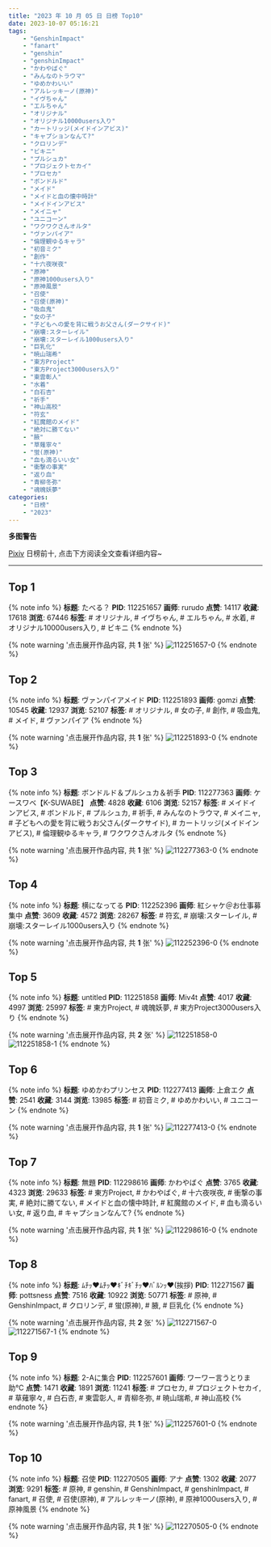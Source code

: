 ```yaml
---
title: "2023 年 10 月 05 日 日榜 Top10"
date: 2023-10-07 05:16:21
tags:
    - "GenshinImpact"
    - "fanart"
    - "genshin"
    - "genshinImpact"
    - "かわやばぐ"
    - "みんなのトラウマ"
    - "ゆめかわいい"
    - "アルレッキーノ(原神)"
    - "イヴちゃん"
    - "エルちゃん"
    - "オリジナル"
    - "オリジナル10000users入り"
    - "カートリッジ(メイドインアビス)"
    - "キャプションなんて?"
    - "クロリンデ"
    - "ビキニ"
    - "プルシュカ"
    - "プロジェクトセカイ"
    - "プロセカ"
    - "ボンドルド"
    - "メイド"
    - "メイドと血の懐中時計"
    - "メイドインアビス"
    - "メイニャ"
    - "ユニコーン"
    - "ワクワクさんオルタ"
    - "ヴァンパイア"
    - "倫理観ゆるキャラ"
    - "初音ミク"
    - "創作"
    - "十六夜咲夜"
    - "原神"
    - "原神1000users入り"
    - "原神風景"
    - "召使"
    - "召使(原神)"
    - "吸血鬼"
    - "女の子"
    - "子どもへの愛を背に戦うお父さん(ダークサイド)"
    - "崩壊:スターレイル"
    - "崩壊:スターレイル1000users入り"
    - "巨乳化"
    - "暁山瑞希"
    - "東方Project"
    - "東方Project3000users入り"
    - "東雲彰人"
    - "水着"
    - "白石杏"
    - "祈手"
    - "神山高校"
    - "符玄"
    - "紅魔館のメイド"
    - "絶対に勝てない"
    - "腋"
    - "草薙寧々"
    - "蛍(原神)"
    - "血も滴るいい女"
    - "衝撃の事実"
    - "返り血"
    - "青柳冬弥"
    - "魂魄妖夢"
categories:
    - "日榜"
    - "2023"
---
```


<i class="fa fa-triangle-exclamation"></i>**多图警告**<i class="fa fa-triangle-exclamation"></i>

[Pixiv](https://www.pixiv.net/) 日榜前十, 点击下方阅读全文查看详细内容~

<!-- more -->

---

## Top 1

{% note info %}
**标题**: たべる？
**PID**: 112251657 **画师**: rurudo
**点赞**: 14117 **收藏**: 17618 **浏览**: 67446
**标签**: # オリジナル, # イヴちゃん, # エルちゃん, # 水着, # オリジナル10000users入り, # ビキニ
{% endnote %}

{% note warning '点击展开作品内容, 共 **1** 张' %}
![112251657-0](https://i.pixiv.re/img-original/img/2023/10/04/00/00/12/112251657_p0.png)
{% endnote %}

## Top 2

{% note info %}
**标题**: ヴァンパイアメイド
**PID**: 112251893 **画师**: gomzi
**点赞**: 10545 **收藏**: 12937 **浏览**: 52107
**标签**: # オリジナル, # 女の子, # 創作, # 吸血鬼, # メイド, # ヴァンパイア
{% endnote %}

{% note warning '点击展开作品内容, 共 **1** 张' %}
![112251893-0](https://i.pixiv.re/img-original/img/2023/10/04/00/01/39/112251893_p0.jpg)
{% endnote %}

## Top 3

{% note info %}
**标题**: ボンドルド＆プルシュカ＆祈手
**PID**: 112277363 **画师**: ケースワベ【K-SUWABE】
**点赞**: 4828 **收藏**: 6106 **浏览**: 52157
**标签**: # メイドインアビス, # ボンドルド, # プルシュカ, # 祈手, # みんなのトラウマ, # メイニャ, # 子どもへの愛を背に戦うお父さん(ダークサイド), # カートリッジ(メイドインアビス), # 倫理観ゆるキャラ, # ワクワクさんオルタ
{% endnote %}

{% note warning '点击展开作品内容, 共 **1** 张' %}
![112277363-0](https://i.pixiv.re/img-original/img/2023/10/05/00/00/19/112277363_p0.jpg)
{% endnote %}

## Top 4

{% note info %}
**标题**: 横になってる
**PID**: 112252396 **画师**: 紅シャケ＠お仕事募集中
**点赞**: 3609 **收藏**: 4572 **浏览**: 28267
**标签**: # 符玄, # 崩壊:スターレイル, # 崩壊:スターレイル1000users入り
{% endnote %}

{% note warning '点击展开作品内容, 共 **1** 张' %}
![112252396-0](https://i.pixiv.re/img-original/img/2023/10/04/00/14/53/112252396_p0.jpg)
{% endnote %}

## Top 5

{% note info %}
**标题**: untitled
**PID**: 112251858 **画师**: Miv4t
**点赞**: 4017 **收藏**: 4997 **浏览**: 25997
**标签**: # 東方Project, # 魂魄妖夢, # 東方Project3000users入り
{% endnote %}

{% note warning '点击展开作品内容, 共 **2** 张' %}
![112251858-0](https://i.pixiv.re/img-original/img/2023/10/04/00/01/13/112251858_p0.jpg)
![112251858-1](https://i.pixiv.re/img-original/img/2023/10/04/00/01/13/112251858_p1.jpg)
{% endnote %}

## Top 6

{% note info %}
**标题**: ゆめかわプリンセス
**PID**: 112277413 **画师**: 上倉エク
**点赞**: 2541 **收藏**: 3144 **浏览**: 13985
**标签**: # 初音ミク, # ゆめかわいい, # ユニコーン
{% endnote %}

{% note warning '点击展开作品内容, 共 **1** 张' %}
![112277413-0](https://i.pixiv.re/img-original/img/2023/10/05/00/00/30/112277413_p0.jpg)
{% endnote %}

## Top 7

{% note info %}
**标题**: 無題
**PID**: 112298616 **画师**: かわやばぐ
**点赞**: 3765 **收藏**: 4323 **浏览**: 29633
**标签**: # 東方Project, # かわやばぐ, # 十六夜咲夜, # 衝撃の事実, # 絶対に勝てない, # メイドと血の懐中時計, # 紅魔館のメイド, # 血も滴るいい女, # 返り血, # キャプションなんて?
{% endnote %}

{% note warning '点击展开作品内容, 共 **1** 张' %}
![112298616-0](https://i.pixiv.re/img-original/img/2023/10/05/21/30/11/112298616_p0.jpg)
{% endnote %}

## Top 8

{% note info %}
**标题**: ﾑﾁｯ♥ﾑﾁｯ♥ｷﾞﾁｷﾞﾁｯ♥ﾊﾞﾙﾝｯ♥(挨拶)
**PID**: 112271567 **画师**: pottsness
**点赞**: 7516 **收藏**: 10922 **浏览**: 50771
**标签**: # 原神, # GenshinImpact, # クロリンデ, # 蛍(原神), # 腋, # 巨乳化
{% endnote %}

{% note warning '点击展开作品内容, 共 **2** 张' %}
![112271567-0](https://i.pixiv.re/img-original/img/2023/10/04/21/00/05/112271567_p0.jpg)
![112271567-1](https://i.pixiv.re/img-original/img/2023/10/04/21/00/05/112271567_p1.jpg)
{% endnote %}

## Top 9

{% note info %}
**标题**: 2-Aに集合
**PID**: 112257601 **画师**: ワーワー言うとりま助℃
**点赞**: 1471 **收藏**: 1891 **浏览**: 11241
**标签**: # プロセカ, # プロジェクトセカイ, # 草薙寧々, # 白石杏, # 東雲彰人, # 青柳冬弥, # 暁山瑞希, # 神山高校
{% endnote %}

{% note warning '点击展开作品内容, 共 **1** 张' %}
![112257601-0](https://i.pixiv.re/img-original/img/2023/10/04/06/26/57/112257601_p0.png)
{% endnote %}

## Top 10

{% note info %}
**标题**: 召使
**PID**: 112270505 **画师**: アナ
**点赞**: 1302 **收藏**: 2077 **浏览**: 9291
**标签**: # 原神, # genshin, # GenshinImpact, # genshinImpact, # fanart, # 召使, # 召使(原神), # アルレッキーノ(原神), # 原神1000users入り, # 原神風景
{% endnote %}

{% note warning '点击展开作品内容, 共 **1** 张' %}
![112270505-0](https://i.pixiv.re/img-original/img/2023/10/04/20/22/50/112270505_p0.jpg)
{% endnote %}

